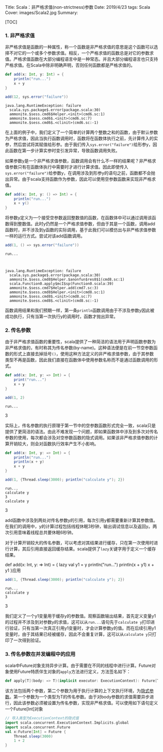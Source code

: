 Title: Scala：非严格求值(non-strictness)参数
Date: 2019/4/23
tags: Scala
Cover: images/Scala2.jpg
Summary:


[TOC]



### 1. 非严格求值

非严格求值是函数的一种属性，称一个函数是非严格求值的意思是这个函数可以选择不对它的一个或多个参数求值。相反，一个严格求值的函数总是对它的参数求值。严格求值函数在大部分编程语言中是一种常态。并且大部分编程语言也只支持严格求值。在Scala中除非明确声明，否则任何函数都是严格求值的。


```scala
def add(x: Int, y: Int) = {
    println("run...")
    x + y
}
```


```scala
add(12, sys.error("failure"))
```


    java.lang.RuntimeException: failure
      scala.sys.package$.error(package.scala:30)
      ammonite.$sess.cmd6$Helper.<init>(cmd6.sc:1)
      ammonite.$sess.cmd6$.<init>(cmd6.sc:7)
      ammonite.$sess.cmd6$.<clinit>(cmd6.sc:-1)


在上面的例子中，我们定义了一个简单的计算两个整数之和的函数，由于默认参数为严格求值，因此当执行函数调用时，函数将在函数体执行之前，先计算传入的实参，然后尝试将其赋值给形参。由于我们传入`sys.error("failure")`给形参y，因此函数在第一步计算实参时变引发异常，导致函数调用失败。

如果参数y是一个非严格求值参数，函数调用会有什么不一样的结果呢？非严格求值参数只有在函数体执行中需要时才进行计算求值。因此即使传入`sys.error("failure")`给参数y，在调用涉及到形参y的语句之前，函数都不会抛出异常。由于scala支持函数作为参数，因此可以使用空参数函数来实现非严格求值。


```scala
def add(x: Int, y: () => Int) = {
    println("run...")
    x + y()
}
```


将参数y定义为一个接受空参数返回整数值的函数，在函数体中可以通过调用该函数得到整数值。此时y仍然是一个严格求值参数，但由于其是一个函数，调用add函数时，并不涉及到y函数的实际调用，基于此我们可以模仿出与非严格求值参数一样的运行方式。尝试对该add函数调用。


```scala
add(1, () => sys.error("failure"))
```

    run...



    java.lang.RuntimeException: failure
      scala.sys.package$.error(package.scala:30)
      ammonite.$sess.cmd8$Helper.$anonfun$res8$1(cmd8.sc:1)
      scala.Function0.apply$mcI$sp(Function0.scala:39)
      ammonite.$sess.cmd7$Helper.add(cmd7.sc:3)
      ammonite.$sess.cmd8$Helper.<init>(cmd8.sc:1)
      ammonite.$sess.cmd8$.<init>(cmd8.sc:7)
      ammonite.$sess.cmd8$.<clinit>(cmd8.sc:-1)


函数调用结果和我们预期一样，第一条`println`函数调用由于不涉及参数y因此被成功执行，只有当第一次执行y的调用时，函数才抛出异常。

### 2. 传名参数

由于非严格求值函数的重要性，scala提供了一种简洁的语法用于声明函数参数为非严格求值的，有时称其为传名参数(by-name)。这种语法便是在前一节空参数函数的形式上直接去掉括号`()`，使用这种方法定义的非严格求值参数，由于其参数类型不再是函数，因此我们直接在函数体中使用参数名称而不是通过函数调用的形式。


```scala
def add(x: Int, y: => Int) = {
    print("run...")
    x + y
}
```



```scala
add(1, 2)
```

    run...

3


实际上，传名参数的执行原理于第一节中的空参数函数形式完全一致，scala只是提供了更简洁的语法。由此不难发现一个问题，即如果函数体中涉及到多次对传名参数的使用，每次都会涉及对空参数函数的隐式调用。如果该非严格求值参数的计算开销较大，则会对函数执行效率产生不小影响。


```scala
def add(x: Int, y: => Int) = {
    println("run...")
    println(x + y)
    x + y
}
```


```scala
add(1, {Thread.sleep(3000); println("calculate y"); 2})
```

    run...
    calculate y
    3
    calculate y



3



add函数中涉及到两处对传名参数y的引用，每次引用y都需要重新计算其参数值。在我们的调用中，y的计算过程包括线程休眠3秒钟，输出调试信息以及返回y。两次引用意味着线程总共要休眠6秒钟。

对于计算开销较大的传名参数，可以考虑对其结果进行缓存，只在第一次使用时进行计算，其后引用直接返回缓存结果。scala提供了`lazy`关键字用于定义一个缓存结果。

def add(x: Int, y: => Int) = {
    lazy val y1 =  y
    println("run...")
    println(x + y1)
    x + y1
}应用


```scala
add(1, {Thread.sleep(3000); println("calculate y"); 2})
```

    run...
    calculate y
    3



3



我们定义了一个y1变量用于缓存y的参数值。观察函数输出结果，首先定义变量y1的过程并不涉及到对参数y的求值，这可以从`run...`语句先于`calculate y`打印进行验证，只有当第一次真正引用y1变量时，才会计算参数y的值。而在后续引用y1变量时，由于其结果已经被缓存，因此不会重复计算，这可以从`calculate y`只打印了一次得到验证。

### 3. 传名参数在并发编程中的应用

scala中Future对象支持异步计算。由于需要在不同的线程中进行计算。Future对象使用Future特质伴生对象的`apply`方法进行定义，方法签名如下：

```scala
def apply[T](body: => T)(implicit executor: ExecutionContext): Future[T]
```

该方法包括两个参数，第二个参数为用于执行计算的上下文执行环境，为[隐式参数]({filename}Scala隐式系统之隐式参数.md)。第一个参数为一个类型为T的传名参数。由于对body参数的求值需要异步进行，因此该参数必须被设置为传名参数，实现非严格求值。可以使用如下语句定义一个Future[Int]对象


```scala
// 导入类型为ExecutionContext的隐式值
import scala.concurrent.ExecutionContext.Implicits.global
import scala.concurrent.Future
val x:Future[Int] = Future {
    Thread.sleep(3000)
    1 + 2
}
```


